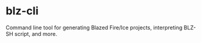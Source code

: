 # blz-cli
Command line tool for generating Blazed Fire/Ice projects, interpreting BLZ-SH script, and more.
